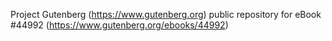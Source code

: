 Project Gutenberg (https://www.gutenberg.org) public repository for eBook #44992 (https://www.gutenberg.org/ebooks/44992)
